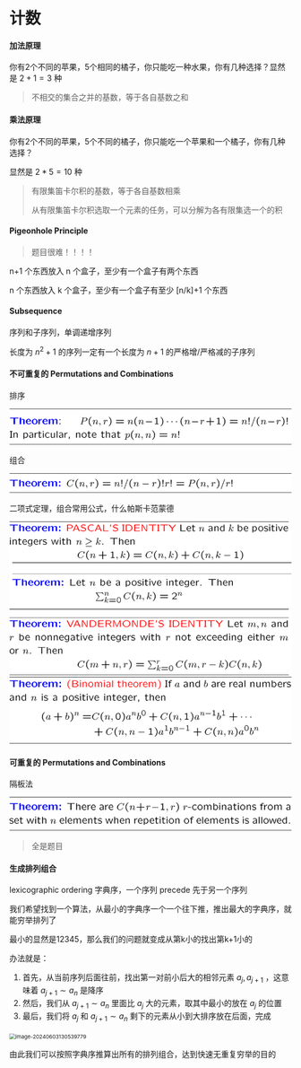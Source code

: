 # 计数

#### 加法原理

你有2个不同的苹果，5个相同的橘子，你只能吃一种水果，你有几种选择？显然是 $2+1=3$ 种

> 不相交的集合之并的基数，等于各自基数之和

#### 乘法原理

你有2个不同的苹果，5个不同的橘子，你只能吃一个苹果和一个橘子，你有几种选择？

显然是 $2*5=10$ 种

> 有限集笛卡尔积的基数，等于各自基数相乘
>
> 从有限集笛卡尔积选取一个元素的任务，可以分解为各有限集选一个的积

#### Pigeonhole Principle

> 题目很难！！！！

n+1 个东西放入 n 个盒子，至少有一个盒子有两个东西

n 个东西放入 k 个盒子，至少有一个盒子有至少 [n/k]+1 个东西

#### Subsequence

序列和子序列，单调递增序列

长度为 $n^2+1$ 的序列一定有一个长度为 $n+1$ 的严格增/严格减的子序列

#### 不可重复的 Permutations and Combinations

排序

<img src="https://raw.githubusercontent.com/RimLutienpeist/image-hosting/main/image-20240603115407142.png" alt="image-20240603115407142" style="zoom:67%;" />

组合

<img src="https://raw.githubusercontent.com/RimLutienpeist/image-hosting/main/image-20240603115416594.png" alt="image-20240603115416594" style="zoom:67%;" />

二项式定理，组合常用公式，什么帕斯卡范蒙德

<img src="https://raw.githubusercontent.com/RimLutienpeist/image-hosting/main/image-20240603115550369.png" alt="image-20240603115550369" style="zoom: 67%;" />

<img src="https://raw.githubusercontent.com/RimLutienpeist/image-hosting/main/image-20240603115456401.png" alt="image-20240603115456401" style="zoom:67%;" />

#### 可重复的 Permutations and Combinations

隔板法

<img src="https://raw.githubusercontent.com/RimLutienpeist/image-hosting/main/image-20240603125131403.png" alt="image-20240603125131403" style="zoom:67%;" />

> 全是题目

#### 生成排列组合

lexicographic ordering 字典序，一个序列 precede 先于另一个序列

我们希望找到一个算法，从最小的字典序一个一个往下推，推出最大的字典序，就能穷举排列了

最小的显然是12345，那么我们的问题就变成从第k小的找出第k+1小的

办法就是：

1. 首先，从当前序列后面往前，找出第一对前小后大的相邻元素 ${a_j,a_{j+1}}$ ，这意味着 $a_{j+1}\sim a_n$ 是降序
2. 然后，我们从 $a_{j+1}\sim a_n$ 里面比 $a_j$ 大的元素，取其中最小的放在 $a_j$ 的位置
3. 最后，我们将 $a_j$ 和 $a_{j+1}\sim a_n$ 剩下的元素从小到大排序放在后面，完成

<img src="C:\Users\89620\AppData\Roaming\Typora\typora-user-images\image-20240603130539779.png" alt="image-20240603130539779" style="zoom: 67%;" />

由此我们可以按照字典序推算出所有的排列组合，达到快速无重复穷举的目的

